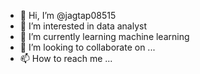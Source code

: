 - 👋 Hi, I’m @jagtap08515
- 👀 I’m interested in data analyst
- 🌱 I’m currently learning machine learning
- 💞️ I’m looking to collaborate on ...
- 📫 How to reach me ...

<!---
jagtap08515/jagtap08515 is a ✨ special ✨ repository because its `README.md` (this file) appears on your GitHub profile.
You can click the Preview link to take a look at your changes.
--->
